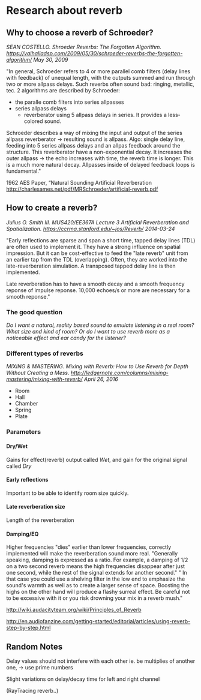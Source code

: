 # Research about reverb

## Why to choose a reverb of Schroeder?
*SEAN COSTELLO. Shroeder Reverbs: The Forgotten Algorithm. 
https://valhalladsp.com/2009/05/30/schroeder-reverbs-the-forgotten-algorithm/
May 30, 2009*

"In general, Schroeder refers to 4 or more parallel comb filters (delay lines with feedback) 
of unequal length, with the outputs summed and run through two or more allpass delays.
Such reverbs often sound bad: ringing, metallic, tec.
2 algorithms are described by Schroeder:
* the paralle comb filters into series allpasses
* series allpass delays 
	* reverberator using 5 allpass delays in series. It provides a less-colored sound.
	
Schroeder describes a way of mixing the input and output of the series allpass reverberator -> resulting sound
is allpass. 
Algo: single delay line, feeding into 5 series allpass delays and an allpas feedback around the structure.
This reverberator have a non-exponential decay. 
It increases the outer allpass -> the echo increases with time, the reverb time is longer.
This is a much more natural decay. Allpasses inside of delayed feedback loops is fundamental."

1962 AES Paper, “Natural Sounding Artificial Reverberation
http://charlesames.net/pdf/MRSchroeder/artificial-reverb.pdf


## How to create a reverb?
*Julius O. Smith III. MUS420/EE367A Lecture 3 Artificial Reverberation and Spatialization.
https://ccrma.stanford.edu/~jos/Reverb/
2014-03-24*

"Early reflections are sparse and span a short time, tapped delay lines (TDL) are often used to 
implement it. They have a strong influence on spatial impression. But it can be cost-effective to feed 
the "late reverb" unit from an earlier tap from the TDL (overlapping).
Often, they are worked into the late-reverberation simulation. A transposed tapped delay line is then implemented.

Late reverberation has to have a smooth decay and a smooth frequency reponse of impulse reponse. 
10,000 echoes/s or more are necessary for a smooth reponse."

### The good question
*Do I want a natural, reality based sound to emulate listening in a real room?  
What size and kind of room?*
*Or do I want to use reverb more as a noticeable effect and ear candy for the listener?*

### Different types of reverbs
*MIXING & MASTERING. Mixing with Reverb: How to Use Reverb for Depth Without Creating a Mess.
http://ledgernote.com/columns/mixing-mastering/mixing-with-reverb/
April 26, 2016*
* Room
* Hall
* Chamber
* Spring 
* Plate


### Parameters
#### Dry/Wet
Gains for effect(reverb) output called *Wet*, and gain for the original signal called *Dry*

#### Early reflections
Important to be able to identify room size quickly.

#### Late reverberation size
Length of the reverberation

#### Damping/EQ
Higher frequencies "dies" earlier than lower frequencies, correctly implemented will make the reverberation sound more real.
"Generally speaking, damping is expressed as a ratio. For example, a damping of 1/2 on a two second reverb means the high frequencies disappear after just one second, while the rest of the signal extends for another second."
" In that case you could use a shelving filter in the low end to emphasize the sound's warmth as well as to create a larger sense of space. Boosting the highs on the other hand will produce a flashy surreal effect. Be careful not to be excessive with it or you risk drowning your mix in a reverb mush."

http://wiki.audacityteam.org/wiki/Principles_of_Reverb
 
http://en.audiofanzine.com/getting-started/editorial/articles/using-reverb-step-by-step.html

## Random Notes
Delay values should not interfere with each other ie. be multiplies of another one, -> use prime numbers 
  
Slight variations on delay/decay time for left and right channel

(RayTracing reverb..)
